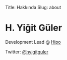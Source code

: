 Title: Hakkında
Slug: about


# H. Yiğit Güler

Development Lead @ [Hipo](http://hipolabs.com)

Twitter: [@hyigitguler](https://twitter.com/HYigitGuler)